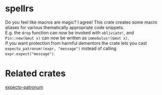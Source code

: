 # spellrs
Do you feel like macros are magic? I agree!
This crate creates some macro aliases for various thematically appropriate code snippets.  
E.g. the `drop` function can now be invoked with `obliviate!`, and `Pin::new(&mut x)` can now be written as `immobulus!(&mut x)`.  
If you want protection from harmful dementors the crate lets you cast `expecto_patronum!(expr, "message")` instead of calling `expr.expect("message")`.

# Related crates
[expecto-patronum](https://crates.io/crates/expecto-patronum)